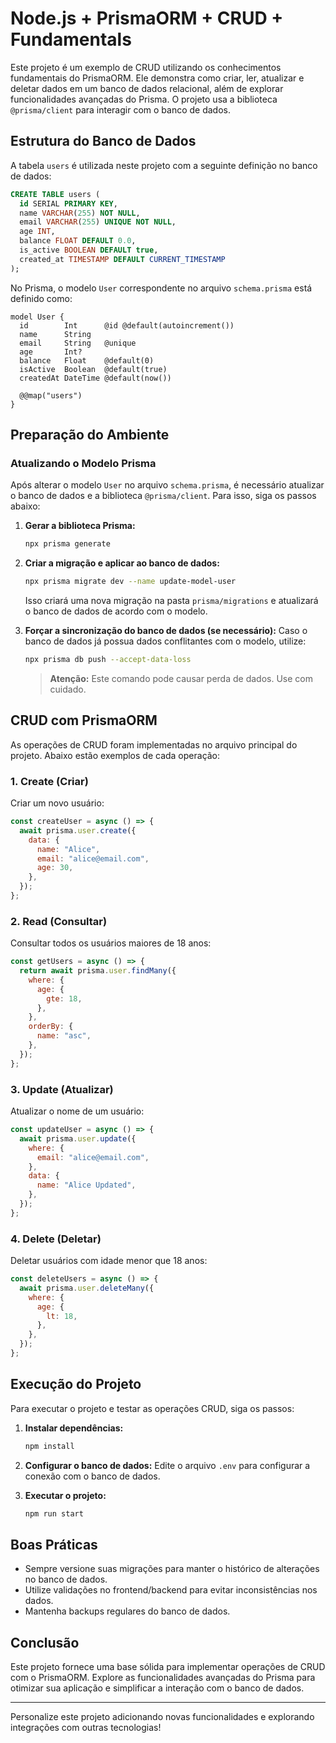 # Node.js + PrismaORM + CRUD + Fundamentals

Este projeto é um exemplo de CRUD utilizando os conhecimentos fundamentais do PrismaORM. Ele demonstra como criar, ler, atualizar e deletar dados em um banco de dados relacional, além de explorar funcionalidades avançadas do Prisma. O projeto usa a biblioteca `@prisma/client` para interagir com o banco de dados.

## Estrutura do Banco de Dados

A tabela `users` é utilizada neste projeto com a seguinte definição no banco de dados:

```sql
CREATE TABLE users (
  id SERIAL PRIMARY KEY,
  name VARCHAR(255) NOT NULL,
  email VARCHAR(255) UNIQUE NOT NULL,
  age INT,
  balance FLOAT DEFAULT 0.0,
  is_active BOOLEAN DEFAULT true,
  created_at TIMESTAMP DEFAULT CURRENT_TIMESTAMP
);
```

No Prisma, o modelo `User` correspondente no arquivo `schema.prisma` está definido como:

```prisma
model User {
  id        Int      @id @default(autoincrement())
  name      String
  email     String   @unique
  age       Int?
  balance   Float    @default(0)
  isActive  Boolean  @default(true)
  createdAt DateTime @default(now())

  @@map("users")
}
```

## Preparação do Ambiente

### Atualizando o Modelo Prisma

Após alterar o modelo `User` no arquivo `schema.prisma`, é necessário atualizar o banco de dados e a biblioteca `@prisma/client`. Para isso, siga os passos abaixo:

1. **Gerar a biblioteca Prisma:**

   ```bash
   npx prisma generate
   ```

2. **Criar a migração e aplicar ao banco de dados:**

   ```bash
   npx prisma migrate dev --name update-model-user
   ```

   Isso criará uma nova migração na pasta `prisma/migrations` e atualizará o banco de dados de acordo com o modelo.

3. **Forçar a sincronização do banco de dados (se necessário):**
   Caso o banco de dados já possua dados conflitantes com o modelo, utilize:

   ```bash
   npx prisma db push --accept-data-loss
   ```

   > **Atenção:** Este comando pode causar perda de dados. Use com cuidado.

## CRUD com PrismaORM

As operações de CRUD foram implementadas no arquivo principal do projeto. Abaixo estão exemplos de cada operação:

### 1. **Create (Criar)**

Criar um novo usuário:

```javascript
const createUser = async () => {
  await prisma.user.create({
    data: {
      name: "Alice",
      email: "alice@email.com",
      age: 30,
    },
  });
};
```

### 2. **Read (Consultar)**

Consultar todos os usuários maiores de 18 anos:

```javascript
const getUsers = async () => {
  return await prisma.user.findMany({
    where: {
      age: {
        gte: 18,
      },
    },
    orderBy: {
      name: "asc",
    },
  });
};
```

### 3. **Update (Atualizar)**

Atualizar o nome de um usuário:

```javascript
const updateUser = async () => {
  await prisma.user.update({
    where: {
      email: "alice@email.com",
    },
    data: {
      name: "Alice Updated",
    },
  });
};
```

### 4. **Delete (Deletar)**

Deletar usuários com idade menor que 18 anos:

```javascript
const deleteUsers = async () => {
  await prisma.user.deleteMany({
    where: {
      age: {
        lt: 18,
      },
    },
  });
};
```

## Execução do Projeto

Para executar o projeto e testar as operações CRUD, siga os passos:

1. **Instalar dependências:**

   ```bash
   npm install
   ```

2. **Configurar o banco de dados:**
   Edite o arquivo `.env` para configurar a conexão com o banco de dados.

3. **Executar o projeto:**

   ```bash
   npm run start
   ```

## Boas Práticas

- Sempre versione suas migrações para manter o histórico de alterações no banco de dados.
- Utilize validações no frontend/backend para evitar inconsistências nos dados.
- Mantenha backups regulares do banco de dados.

## Conclusão

Este projeto fornece uma base sólida para implementar operações de CRUD com o PrismaORM. Explore as funcionalidades avançadas do Prisma para otimizar sua aplicação e simplificar a interação com o banco de dados.

---

Personalize este projeto adicionando novas funcionalidades e explorando integrações com outras tecnologias!
